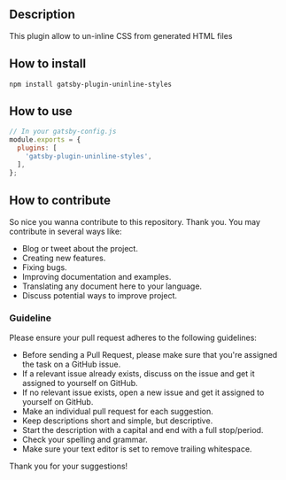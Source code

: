 ## Description

This plugin allow to un-inline CSS from generated HTML files

## How to install

`npm install gatsby-plugin-uninline-styles`

## How to use

```javascript
// In your gatsby-config.js
module.exports = {
  plugins: [
    'gatsby-plugin-uninline-styles',
  ],
};
```

## How to contribute

So nice you wanna contribute to this repository. Thank you. You may contribute in several ways like:

- Blog or tweet about the project.
- Creating new features.
- Fixing bugs.
- Improving documentation and examples.
- Translating any document here to your language.
- Discuss potential ways to improve project.

### Guideline

Please ensure your pull request adheres to the following guidelines:

- Before sending a Pull Request, please make sure that you're assigned the task
  on a GitHub issue.
- If a relevant issue already exists, discuss on the issue and get it assigned
  to yourself on GitHub.
- If no relevant issue exists, open a new issue and get it assigned to yourself
  on GitHub.
- Make an individual pull request for each suggestion.
- Keep descriptions short and simple, but descriptive.
- Start the description with a capital and end with a full stop/period.
- Check your spelling and grammar.
- Make sure your text editor is set to remove trailing whitespace.

Thank you for your suggestions!
